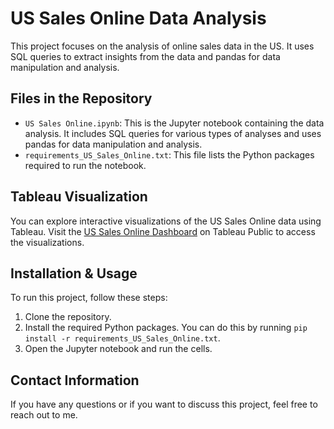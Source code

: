 
# US Sales Online Data Analysis

This project focuses on the analysis of online sales data in the US. It uses SQL queries to extract insights from the data and pandas for data manipulation and analysis.

## Files in the Repository

- `US Sales Online.ipynb`: This is the Jupyter notebook containing the data analysis. It includes SQL queries for various types of analyses and uses pandas for data manipulation and analysis.
- `requirements_US_Sales_Online.txt`: This file lists the Python packages required to run the notebook.

## Tableau Visualization

You can explore interactive visualizations of the US Sales Online data using Tableau. Visit the [US Sales Online Dashboard](https://public.tableau.com/app/profile/nikhil.sharma8084/viz/OnlineSalesinUSOct20_Sep21/Dashboard1) on Tableau Public to access the visualizations.

## Installation & Usage

To run this project, follow these steps:

1. Clone the repository.
2. Install the required Python packages. You can do this by running `pip install -r requirements_US_Sales_Online.txt`.
3. Open the Jupyter notebook and run the cells.

## Contact Information

If you have any questions or if you want to discuss this project, feel free to reach out to me.

